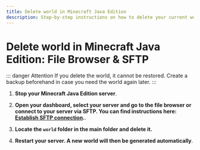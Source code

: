 ```yaml
---
title: Delete world in Minecraft Java Edition
description: Step-by-step instructions on how to delete your current world in Minecraft Java Edition and automatically generate a new one.
---
```


# Delete world in Minecraft Java Edition: File Browser & SFTP

::: danger Attention
If you delete the world, it cannot be restored. Create a backup beforehand in case you need the world again later.
:::

1. <strong>Stop your Minecraft Java Edition server</strong>.

2. <strong>Open your dashboard, select your server and go to the file browser **or** connect to your server via SFTP. You can find instructions here: [Establish SFTP connection](../establish-sftp-connection.md).</strong>.

3. <strong>Locate the ```world``` folder in the main folder and delete it.</strong>

4. <strong>Restart your server. A new world will then be generated automatically</strong>.
